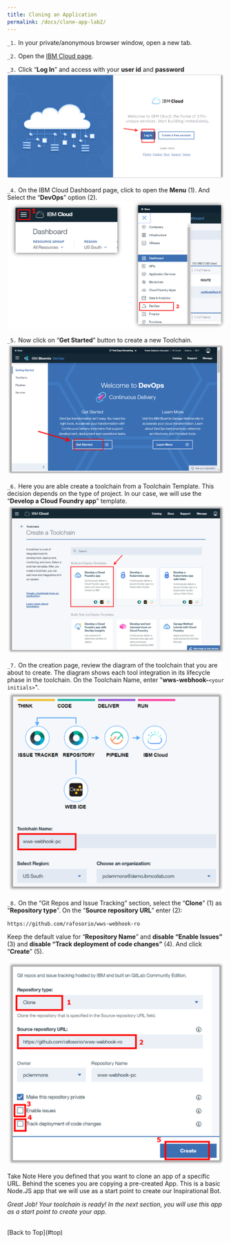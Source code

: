 ```yaml
---
title: Cloning an Application
permalink: /docs/clone-app-lab2/
---
```


<a name="top"/>

`_1.` In your private/anonymous browser window, open a new tab.

`_2.` Open the <a href="https://console.bluemix.net/" target="blank" >IBM Cloud page</a>.

`_3.` Click “**Log In**” and access with your **user id** and **password**
![login ibm cloud](../images/lab1/login-ibm-cloud.png)

`_4.` On the IBM Cloud Dashboard page, click to open the **Menu** (1). And Select the “**DevOps**” option (2).
![opening devOps](../images/lab1/devops-menu.png)

`_5.` Now click on “**Get Started**” button to create a new Toolchain.
![new toolchain](../images/lab1/toolchain-getstarted.png)

`_6.` Here you are able create a toolchain from a Toolchain Template. This decision depends on the type of project. In our case, we will use the “**Develop a Cloud Foundry app**” template.
![Develop Cloud Foundry](../images/lab1/dev-cloud-foundry.png)

`_7.` On the creation page, review the diagram of the toolchain that you are about to create. The diagram shows each tool integration in its lifecycle phase in the toolchain. On the Toolchain Name, enter "**wws-webhook-**`<your initials>`".
![Toolchain Name](../images/lab2/toolchain-name.png)

`_8.` On the “Git Repos and Issue Tracking” section, select the “**Clone**” (1) as “**Repository type**”. On the “**Source repository URL**” enter (2):
```
https://github.com/rafosorio/wws-webhook-ro
```
Keep the default value for “**Repository Name**” and **disable “Enable Issues”** (3) and **disable “Track deployment of code changes”** (4).  And click “**Create**” (5).

![Git Repos](../images/lab2/git-repos.png)

<p>
<span class="label label-warning">Take Note</span>
Here you defined that you want to clone an app of a specific URL. Behind the scenes you are copying a pre-created App. This is a basic Node.JS app that we will use as a start point to create our Inspirational Bot.
</p>

*Great Job! Your toolchain is ready! In the next section, you will use this app as a start point to create your app.*

<br/>
[Back to Top](#top)  
